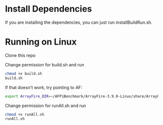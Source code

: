 # Install Dependencies

If you are installing the dependencies, you can just run installBuildRun.sh.

# Running on Linux
Clone this repo

Change permission for build.sh and run
``` sh
chmod +x build.sh
build.sh
```

If that doesn't work, try pointing to AF:
```sh
export ArrayFire_DIR=~/AFPiBenchmark/ArrayFire-3.9.0-Linux/share/ArrayFire/cmake/
```

Change permission for runAll.sh and run

``` sh
chmod +x runAll.sh
runAll.sh
```

